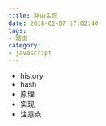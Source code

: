 ```yaml
---
title: 路由实现
date: 2018-02-07 17:02:40
tags:
- 路由
category: 
- javascript
---
```


- history
- hash
- 原理
- 实现
- 注意点